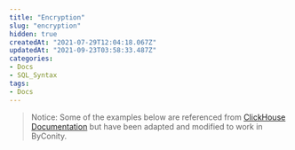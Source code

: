 ```yaml
---
title: "Encryption"
slug: "encryption"
hidden: true
createdAt: "2021-07-29T12:04:18.067Z"
updatedAt: "2021-09-23T03:58:33.487Z"
categories:
- Docs
- SQL_Syntax
tags:
- Docs
---
```

> Notice:
Some of the examples below are referenced from [ClickHouse Documentation](https://clickhouse.com/docs/en/sql-reference/functions/) but have been adapted and modified to work in ByConity.

<!-- TODO: no encrypt functions but we have decrypt functions. syntax unsure -->
<!-- ## decrypt


This function decrypts ciphertext into a plaintext using these modes:

- aes-128-ecb, aes-192-ecb, aes-256-ecb 



- aes-128-cbc, aes-192-cbc, aes-256-cbc 



- aes-128-cfb1, aes-192-cfb1, aes-256-cfb1 



- aes-128-cfb8, aes-192-cfb8, aes-256-cfb8 



- aes-128-cfb128, aes-192-cfb128, aes-256-cfb128 



- aes-128-ofb, aes-192-ofb, aes-256-ofb 



- aes-128-gcm, aes-192-gcm, aes-256-gcm 



**Syntax**

```sql

decrypt('mode', 'ciphertext', 'key' [, iv, aad])

```

**Arguments**

- `mode` — Decryption mode. [String](https://bytedance.feishu.cn/sql-reference/data-types/string.md#string) . 



- `ciphertext` — Encrypted text that needs to be decrypted. [String](https://bytedance.feishu.cn/sql-reference/data-types/string.md#string) . 



- `key` — Decryption key. [String](https://bytedance.feishu.cn/sql-reference/data-types/string.md#string) . 



- `iv` — Initialization vector. Required for `-gcm` modes, optinal for others. [String](https://bytedance.feishu.cn/sql-reference/data-types/string.md#string) . 



- `aad` — Additional authenticated data. Won't decrypt if this value is incorrect. Works only in `-gcm` modes, for others would throw an exception. [String](https://bytedance.feishu.cn/sql-reference/data-types/string.md#string) . 



**Returned value**

- Decrypted String. [String](https://bytedance.feishu.cn/sql-reference/data-types/string.md#string) . 



**Examples**

Re-using table from [encrypt](https://bytedance.feishu.cn/docs/doccnZ2mgKjAAc5rAc62DusGjq1#encrypt) .

Query:

```sql

SELECT comment, hex(secret) FROM encryption_test;

```

Result:

```plain%20text

┌─comment──────────────┬─hex(secret)──────────────────────────────────┐

│ aes-256-gcm          │ A8A3CCBC6426CFEEB60E4EAE03D3E94204C1B09E0254 │

│ aes-256-gcm with AAD │ A8A3CCBC6426D9A1017A0A932322F1852260A4AD6837 │

└──────────────────────┴──────────────────────────────────────────────┘

┌─comment─────────────────────────────┬─hex(secret)──────────────────────┐

│ aes-256-cfb128 no IV                │ B4972BDC4459                     │

│ aes-256-cfb128 no IV, different key │ 2FF57C092DC9                     │

│ aes-256-cfb128 with IV              │ 5E6CB398F653                     │

│ aes-256-cbc no IV                   │ 1BC0629A92450D9E73A00E7D02CF4142 │

└─────────────────────────────────────┴──────────────────────────────────┘

```

Now let's try to decrypt all that data.

Query:

```sql

SELECT comment, decrypt('aes-256-cfb128', secret, '12345678910121314151617181920212') as plaintext FROM encryption_test

```

Result:

```plain%20text

┌─comment─────────────────────────────┬─plaintext─┐

│ aes-256-cfb128 no IV                │ Secret    │

│ aes-256-cfb128 no IV, different key │ �4�

                                           �         │

│ aes-256-cfb128 with IV              │ ���6�~        │

 │aes-256-cbc no IV                   │ �2*4�h3c�4w��@

└─────────────────────────────────────┴───────────┘

```

Notice how only a portion of the data was properly decrypted, and the rest is gibberish since either `mode` , `key` , or `iv` were different upon encryption.
